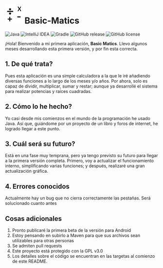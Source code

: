 # ![Logo](/src/main/resources/BSM-Official64.png)Basic-Matics #
![Java](https://img.shields.io/badge/Java-16-%230375A6?style=flat&logo=java)
![IntelliJ IDEA](https://img.shields.io/badge/IntelliJ%20IDEA-2021.2.1-blueviolet?style=flat&logo=intellijidea)
![Gradle](https://img.shields.io/badge/Gradle-7.2-blue?style=flat&logo=gradle)
![GitHub release](https://img.shields.io/github/v/release/MagicStar7213/Basic-Matics?include_prereleases&style=flat)
![GitHub license](https://img.shields.io/github/license/MagicStar7213/Basic-Matics)

¡Hola! Bienvenido a mi primera aplicación, **Basic Matics**. Llevo algunos meses desarrollando esta primera versión, y por fin esta correcta.

## 1. De qué trata? ##
Pues esta aplicación es una simple calculadora a la que le iré añadiendo diversas funciones a lo largo de los meses y/o años. Por ahora, solo es capaz de dividir, multiplicar,
sumar y restar; aunque ya desarrollé el sistema para realizar potencias y raíces cuadradas.

## 2. Cómo lo he hecho? ##
Yo casi desde mis comienzos en el mundo de la programación he usado Java. Así que, guiándome por un proyecto de un libro y foros de internet, he logrado llegar a este punto.

## 3. Cuál será su futuro? ##
Está en una fase muy temprana, pero ya tengo previsto su futuro para llegar a la primera versión completa. 
Primero, voy a actualizar el funcionamiento interno, simplificando varias funciones; y después, realizaré una gran actualización gráfica.

## 4. Errores conocidos ##
Actualmente hay un bug que no cierra correctamente las pestañas. Será solucionado cuanto antes

## Cosas adicionales ##
1. Pronto publicaré la primera beta de la versión para Android
2. Estoy pensando en subirlo a Maven para que sus archivos sean utilizables para otras personas
3. Se admiten pull requests
4. Este proyecto está protegido con la GPL v3.0
5. Los detalles sobre el código se encuentran en las targetas al comienzo de este README.
